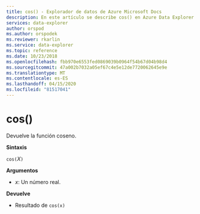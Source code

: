 ```yaml
---
title: cos() - Explorador de datos de Azure Microsoft Docs
description: En este artículo se describe cos() en Azure Data Explorer.
services: data-explorer
author: orspod
ms.author: orspodek
ms.reviewer: rkarlin
ms.service: data-explorer
ms.topic: reference
ms.date: 10/23/2018
ms.openlocfilehash: fbb970e6553fed0869039b0964f54b67d04b98d4
ms.sourcegitcommit: 47a002b7032a05ef67c4e5e12de7720062645e9e
ms.translationtype: MT
ms.contentlocale: es-ES
ms.lasthandoff: 04/15/2020
ms.locfileid: "81517041"
---
```

# <a name="cos"></a>cos()

Devuelve la función coseno.

**Sintaxis**

`cos(`*X*`)`

**Argumentos**

* *x*: Un número real.

**Devuelve**

* Resultado de `cos(x)`